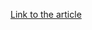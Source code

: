 [Link to the article](https://welivesecurity.com/2021/03/18/beware-android-trojan-posing-clubhouse-app/)
